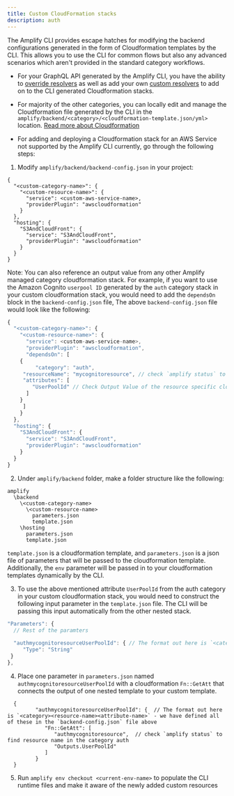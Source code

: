 ```yaml
---
title: Custom CloudFormation stacks
description: auth
---
```


The Amplify CLI provides escape hatches for modifying the backend configurations generated in the form of Cloudformation templates by the CLI. This allows you to use the CLI for common flows but also any advanced scenarios which aren't provided in the standard category workflows.

* For your GraphQL API generated by the Amplify CLI, you have the ability to [override resolvers](~/cli/graphql-transformer/resolvers.md) as well as add your own [custom resolvers](~/cli/graphql-transformer/resolvers.md#custom-resolvers) to add on to the CLI generated Cloudformation stacks.

* For majority of the other categories, you can locally edit and manage the Cloudformation file generated by the CLI in the `amplify/backend/<category>/<cloudformation-template.json/yml>` location. [Read more about Cloudformation](https://aws.amazon.com/cloudformation/)

* For adding and deploying a Cloudformation stack for an AWS Service not supported by the Amplify CLI currently, go through the following steps:

1. Modify `amplify/backend/backend-config.json` in your project:
```
{
  "<custom-category-name>": {
    "<custom-resource-name>": {
      "service": <custom-aws-service-name>,
      "providerPlugin": "awscloudformation"
    }
  },
  "hosting": {
    "S3AndCloudFront": {
      "service": "S3AndCloudFront",
      "providerPlugin": "awscloudformation"
    }
  }
}
```

Note: You can also reference an output value from any other Amplify managed category cloudformation stack. For example, if you want to use the Amazon Cognito `userpool ID` generated by the `auth` category stack in your custom cloudformation stack, you would need to add the `dependsOn` block in the `backend-config.json` file, The above `backend-config.json` file would look like the following:

```javascript
{
  "<custom-category-name>": {
    "<custom-resource-name>": {
      "service": <custom-aws-service-name>,
      "providerPlugin": "awscloudformation",
      "dependsOn": [
	{
         "category": "auth",
	 "resourceName": "mycognitoresource", // check `amplify status` to find resource name
	 "attributes": [
	    "UserPoolId" // Check Output Value of the resource specific cloudformation file to find available attributes
	  ]
	}
     ]
    }
  },
  "hosting": {
    "S3AndCloudFront": {
      "service": "S3AndCloudFront",
      "providerPlugin": "awscloudformation"
    }
  }
}
```

2. Under `amplify/backend` folder, make a folder structure like the following:
  ```
  amplify
    \backend
      \<custom-category-name>
        \<custom-resource-name>
          parameters.json
          template.json
      \hosting
        parameters.json
        template.json
  ```
  `template.json` is a cloudformation template, and `parameters.json` is a json file of parameters that will be passed to the cloudformation template. Additionally, the `env` parameter will be passed in to your cloudformation templates dynamically by the CLI.

3. To use the above mentioned attribute `UserPoolId` from the auth category in your custom cloudformation stack, you would need to construct the following input parameter in the `template.json` file. The CLI will be passing this input automatically from the other nested stack.

```javascript
"Parameters": {
  // Rest of the paramters
 
  "authmycognitoresourceUserPoolId": { // The format out here is `<category><resource-name><attribute-name>` - we have defined all of these in the `backend-config.json` file above
	 "Type": "String"
 }
},
```

4. Place one parameter in `parameters.json` named `authmycognitoresourceUserPoolId` with a cloudformation `Fn::GetAtt` that connects the output of one nested template to your custom template.

  ```
  	{
    	   "authmycognitoresourceUserPoolId": {  // The format out here is `<category><resource-name><attribute-name>` - we have defined all of these in the `backend-config.json` file above
              "Fn::GetAtt": [
            	 "authmycognitoresource",  // check `amplify status` to find resource name in the category auth
            	 "Outputs.UserPoolId"
              ]
    	   }
	}
  ```

5. Run `amplify env checkout <current-env-name>` to populate the CLI runtime files and make it aware of the newly added custom resources
